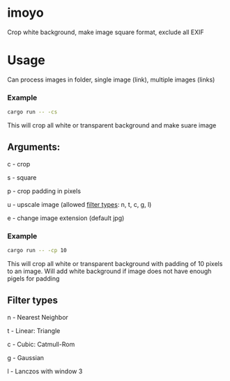 # imoyo
Crop white background, make image square format, exclude all EXIF

# Usage
Can process images in folder, single image (link), multiple images (links)

### Example

```sh
cargo run -- -cs
```

This will crop all white or transparent background and make suare image

## Arguments:

c - crop

s - square

p - crop padding in pixels

u - upscale image (allowed [filter types](#Filter-types): n, t, c, g, l)

e - change image extension (default jpg)

### Example

```sh
cargo run -- -cp 10
```

This will crop all white or transparent background with padding of 10 pixels to an image. Will add white background if image does not have enough pigels for padding

## Filter types

n - Nearest Neighbor

t - Linear: Triangle

c - Cubic: Catmull-Rom

g - Gaussian

l - Lanczos with window 3

